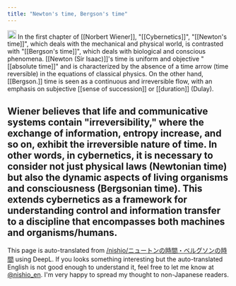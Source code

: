 ```yaml
---
title: "Newton's time, Bergson's time"
---
```


<img src='https://scrapbox.io/api/pages/nishio-en/o1 Pro/icon' alt='o1 Pro.icon' height="19.5"/>
In the first chapter of [[Norbert Wiener]], "[[Cybernetics]]", "[[Newton's time]]", which deals with the mechanical and physical world, is contrasted with "[[Bergson's time]]", which deals with biological and conscious phenomena. [[Newton (Sir Isaac)]]'s time is uniform and objective "[[absolute time]]" and is characterized by the absence of a time arrow (time reversible) in the equations of classical physics. On the other hand, [[Bergson.]] time is seen as a continuous and irreversible flow, with an emphasis on subjective [[sense of succession]] or [[duration]] (Dulay).

Wiener believes that life and communicative systems contain "irreversibility," where the exchange of information, entropy increase, and so on, exhibit the irreversible nature of time. In other words, in cybernetics, it is necessary to consider not just physical laws (Newtonian time) but also the dynamic aspects of living organisms and consciousness (Bergsonian time). This extends cybernetics as a framework for understanding control and information transfer to a discipline that encompasses both machines and organisms/humans.
---
This page is auto-translated from [/nishio/ニュートンの時間・ベルグソンの時間](https://scrapbox.io/nishio/ニュートンの時間・ベルグソンの時間) using DeepL. If you looks something interesting but the auto-translated English is not good enough to understand it, feel free to let me know at [@nishio_en](https://twitter.com/nishio_en). I'm very happy to spread my thought to non-Japanese readers.